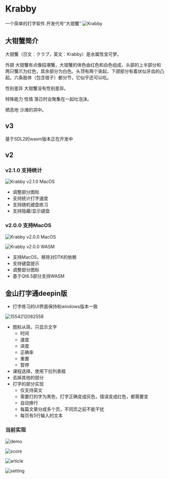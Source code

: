 # Krabby

一个简单的打字软件.开发代号“大钳蟹”
![Krabby](http://s1.52poke.wiki/wiki/thumb/a/a7/098Krabby.png/300px-098Krabby.png)
## 大钳蟹简介
大钳蟹（日文︰クラブ，英文︰Krabby）是水属性宝可梦。

外貌
大钳蟹有点像招潮蟹，大钳蟹的体色由红色和白色组成，头部的上半部分和两只蟹爪为红色，其余部分为白色。头顶有两个突起，下颌部分有着状似牙齿的凸起。六条肢体（包含钳子）都分节，它似乎还可以吃。

性别差异
大钳蟹没有性别差异。

特殊能力
性情
落日时会聚集在一起吐泡沫。

栖息地
沙滩的洞中。

## v3

基于SDL2的wasm版本正在开发中

## v2

### v2.1.0 支持统计
![Krabby v2.1.0 MacOS](http://cdn.pikachu.net.cn/project/Krabby/krabby_v2.1.0_macos_screenshot.png)

- 调整部分图标
- 支持统计打字速度
- 支持随机键盘练习
- 支持隐藏/显示键盘

### v2.0.0 支持MacOS
![Krabby v2.0.0 MacOS](http://cdn.pikachu.net.cn/project/Krabby/krabby_v2.0.0_macos_screenshot.png)

![Krabby v2.0.0 WASM](http://cdn.pikachu.net.cn/project/Krabby/krabby_v2.0.0_wasm_screenshot.png)

- 支持MacOS，移除对DTK的依赖
- 支持键盘提示
- 调整部分图标
- 基于Qt6.5部分支持WASM

## 金山打字通deepin版

- 打字练习的UI界面保持和windows版本一致

![1554212082558](https://img-blog.csdnimg.cn/20190403215627887.png)

- 图标从简，只显示文字
  - 时间
  - 速度
  - 进度
  - 正确率
  - 重置
  - 暂停
- 课程选择，使用下拉列表框
- 去掉其他的部分
- 打字的部分实现
  - 仅支持英文
  - 需要打的字为黑色，打字正确变成灰色，错误变成红色，都需要变
  - 自动换行
  - 每篇文章分成多个页，不同页之前不能干扰
  - 每页有5行输入的文本
  
### 当前实现
![demo](http://cdn.pikachu.net.cn/project/Krabby/krabby_v1_demo.png)

![score](http://cdn.pikachu.net.cn/project/Krabby/krabby_v1_score.png)

![article](http://cdn.pikachu.net.cn/project/Krabby/krabby_v1_article.png)

![setting](http://cdn.pikachu.net.cn/project/Krabby/krabby_v1_settings.png)
